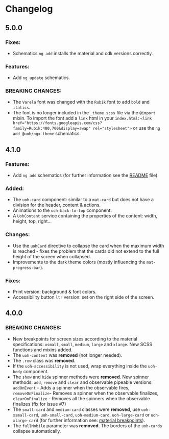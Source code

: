 # Changelog

## 5.0.0

### Fixes:

- Schematics `ng add` installs the material and cdk versions correctly.

### Features:

- Add `ng update` schematics.

### BREAKING CHANGES:

- The `Varela` font was changed with the `Rubik` font to add `bold` and `italics`.
- The font is no longer included in the `_theme.scss` file via the `@import` mixin. To import the font add a `link` html in your `index.html`: `<link href="https://fonts.googleapis.com/css?family=Rubik:400,700&display=swap" rel="stylesheet">` or use the `ng add @uoh/ngx-theme` schematics.

## 4.1.0

### Features:

- Add `ng add` schematics (for further information see the [README](./README.md) file).

### Added:

- The `uoh-card` component: similar to a `mat-card` but does not have a division for the header, content & actions.
- Animations to the `uoh-back-to-top` component.
- A `UohContent` service containing the properties of the content: width, height, top, right...

### Changes:

- Use the `uohCard` directive to collapse the card when the maximum width is reached - fixes the problem that the cards did not extend to the full height of the screen when collapsed.
- Improvements to the dark theme colors (mostly influencing the `mat-progress-bar`).

### Fixes:

- Print version: background & font colors.
- Accessibility button `ltr` version: set on the right side of the screen.

## 4.0.0

### BREAKING CHANGES:

- New breakpoints for screen sizes according to the material specifications: `xsmall`, `small`, `medium`, `large` and `xlarge`. New SCSS functions and mixins added.
- The `uoh-content` was **removed** (not longer needed).
- The `.row` class was **removed**.
- If the `uoh-accessibility` is not used, wrap everything inside the `uoh-body` component.
- The `show` and `hide` spinner methods were **removed**. New spinner methods: `add`, `remove` and `clear` and observable pipeable versions: `addOnEvent` - Adds a spinner when the observable fires, `removeOnFinalize`- Removes a spinner when the observable finalizes, `clearOnFinalize` - Removes all the spinners when the observable finalizes (fix for issue #7)
- The `small-card` and `medium-card` classes were **removed**, use `uoh-xsmall-card`, `uoh-small-card`, `uoh-medium-card`, `uoh-large-card` or `uoh-xlarge-card` (for further information see: [material breakpoints](https://material.io/design/layout/responsive-layout-grid.html#breakpoints)).
- The `fullMobile` parameter was **removed**. The borders of the `uoh-cards` collapse automatically.
